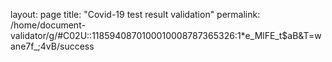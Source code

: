 layout: page
title: "Covid-19 test result validation"
permalink: /home/document-validator/g/#C02U::1185940870100010008787365326:1*e_MlFE_t$aB&T=wane7f_;4vB/success
